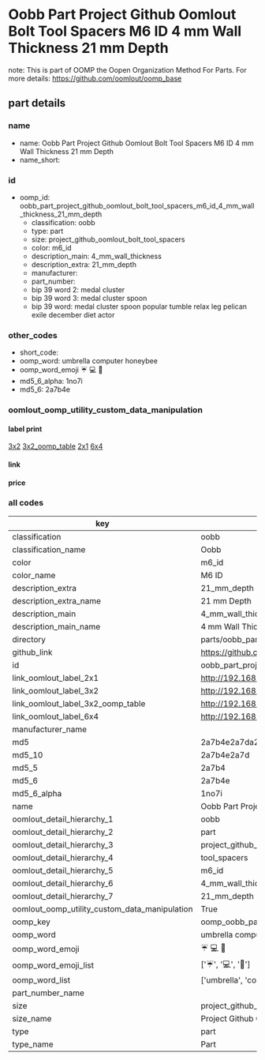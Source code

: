 # Oobb Part Project Github Oomlout Bolt Tool Spacers M6 ID 4 mm Wall Thickness 21 mm Depth  

note: This is part of OOMP the Oopen Organization Method For Parts. For more details: https://github.com/oomlout/oomp_base

##  part details
  







### name
* name: Oobb Part Project Github Oomlout Bolt Tool Spacers M6 ID 4 mm Wall Thickness 21 mm Depth
* name_short: 
### id
* oomp_id: oobb_part_project_github_oomlout_bolt_tool_spacers_m6_id_4_mm_wall_thickness_21_mm_depth
  * classification: oobb
  * type: part
  * size: project_github_oomlout_bolt_tool_spacers
  * color: m6_id
  * description_main: 4_mm_wall_thickness
  * description_extra: 21_mm_depth
  * manufacturer: 
  * part_number: 
  * bip 39 word 2: medal cluster
  * bip 39 word 3: medal cluster spoon
  * bip 39 word: medal cluster spoon popular tumble relax leg pelican exile december diet actor

### other_codes
* short_code: 
* oomp_word: umbrella computer honeybee
* oomp_word_emoji :umbrella: :computer: :honeybee:
* md5_6_alpha: 1no7i
* md5_6: 2a7b4e






### oomlout_oomp_utility_custom_data_manipulation
#### label print
[3x2](http://192.168.1.245:1112/?label=oomp%201no7i)
[3x2_oomp_table](http://192.168.1.108:1112/?label=oomp%201no7i)
[2x1](http://192.168.1.242:1112/?label=oomp%201no7i)
[6x4](http://192.168.1.55:1112/?label=oomp%201no7i)    

#### link

                              

#### price







### all codes 
| key | value |  
| --- | --- |  
| classification | oobb |  
| classification_name | Oobb |  
| color | m6_id |  
| color_name | M6 ID |  
| description_extra | 21_mm_depth |  
| description_extra_name | 21 mm Depth |  
| description_main | 4_mm_wall_thickness |  
| description_main_name | 4 mm Wall Thickness |  
| directory | parts/oobb_part_project_github_oomlout_bolt_tool_spacers_m6_id_4_mm_wall_thickness_21_mm_depth |  
| github_link | https://github.com/oomlout/oomlout_oomp_part_src/tree/main/parts/oobb_part_project_github_oomlout_bolt_tool_spacers_m6_id_4_mm_wall_thickness_21_mm_depth |  
| id | oobb_part_project_github_oomlout_bolt_tool_spacers_m6_id_4_mm_wall_thickness_21_mm_depth |  
| link_oomlout_label_2x1 | http://192.168.1.242:1112/?label=oomp%201no7i |  
| link_oomlout_label_3x2 | http://192.168.1.245:1112/?label=oomp%201no7i |  
| link_oomlout_label_3x2_oomp_table | http://192.168.1.108:1112/?label=oomp%201no7i |  
| link_oomlout_label_6x4 | http://192.168.1.55:1112/?label=oomp%201no7i |  
| manufacturer_name |  |  
| md5 | 2a7b4e2a7da24fead4752a83a50b1c52 |  
| md5_10 | 2a7b4e2a7d |  
| md5_5 | 2a7b4 |  
| md5_6 | 2a7b4e |  
| md5_6_alpha | 1no7i |  
| name | Oobb Part Project Github Oomlout Bolt Tool Spacers M6 ID 4 mm Wall Thickness 21 mm Depth |  
| oomlout_detail_hierarchy_1 | oobb |  
| oomlout_detail_hierarchy_2 | part |  
| oomlout_detail_hierarchy_3 | project_github_bolt |  
| oomlout_detail_hierarchy_4 | tool_spacers |  
| oomlout_detail_hierarchy_5 | m6_id |  
| oomlout_detail_hierarchy_6 | 4_mm_wall_thickness |  
| oomlout_detail_hierarchy_7 | 21_mm_depth |  
| oomlout_oomp_utility_custom_data_manipulation | True |  
| oomp_key | oomp_oobb_part_project_github_oomlout_bolt_tool_spacers_m6_id_4_mm_wall_thickness_21_mm_depth |  
| oomp_word | umbrella computer honeybee |  
| oomp_word_emoji | :umbrella: :computer: :honeybee: |  
| oomp_word_emoji_list | [':umbrella:', ':computer:', ':honeybee:'] |  
| oomp_word_list | ['umbrella', 'computer', 'honeybee'] |  
| part_number_name |  |  
| size | project_github_oomlout_bolt_tool_spacers |  
| size_name | Project Github Oomlout Bolt Tool Spacers |  
| type | part |  
| type_name | Part |  
